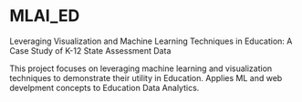 # MLAI_ED
Leveraging Visualization and Machine Learning Techniques in Education: A Case Study of K-12 State Assessment Data

This project focuses on leveraging machine learning and visualization techniques to demonstrate their utility in Education. Applies ML and web develpment concepts to Education Data Analytics.
